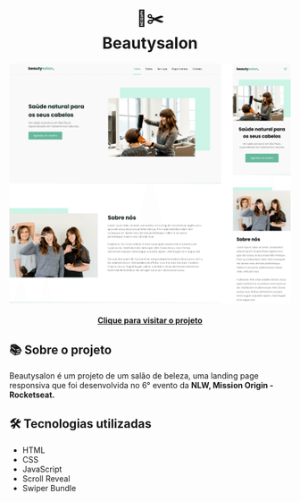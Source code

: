 <h1 align="center">
  🧴✂️<br>Beautysalon
</h1>

<div align="center">
  <img src="./images/project-view.png" alt="Imagem do projeto Beautysalon">
</div>

<h4 align="center"><a href="https://beautysalon-chi.vercel.app/">Clique para visitar o projeto</a></h4>

## 📚 Sobre o projeto

Beautysalon é um projeto de um salão de beleza, uma landing page responsiva que foi desenvolvida no 6° evento da <strong>NLW, Mission Origin - Rocketseat.</strong>

## 🛠️ Tecnologias utilizadas

- HTML
- CSS
- JavaScript
- Scroll Reveal
- Swiper Bundle
